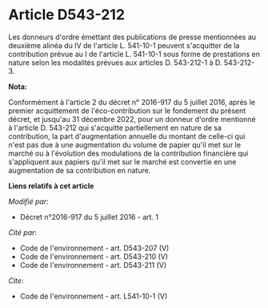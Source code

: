 # Article D543-212

Les donneurs d'ordre émettant des publications de presse mentionnées au deuxième alinéa du IV de l'article L. 541-10-1
peuvent s'acquitter de la contribution prévue au I de l'article L. 541-10-1 sous forme de prestations en nature selon les
modalités prévues aux articles D. 543-212-1 à D. 543-212-3.

**Nota:**

Conformément à l'article 2 du décret n° 2016-917 du 5 juillet 2016, après le premier acquittement de l'éco-contribution sur
le fondement du présent décret, et jusqu'au 31 décembre 2022, pour un donneur d'ordre mentionné à l'article D. 543-212 qui
s'acquitte partiellement en nature de sa contribution, la part d'augmentation annuelle du montant de celle-ci qui n'est pas
due à une augmentation du volume de papier qu'il met sur le marché ou à l'évolution des modulations de la contribution
financière qui s'appliquent aux papiers qu'il met sur le marché est convertie en une augmentation de sa contribution en
nature.

**Liens relatifs à cet article**

_Modifié par_:

  - Décret n°2016-917 du 5 juillet 2016 - art. 1

_Cité par_:

  - Code de l'environnement - art. D543-207 (V)
  - Code de l'environnement - art. D543-210 (V)
  - Code de l'environnement - art. D543-211 (V)

_Cite_:

  - Code de l'environnement - art. L541-10-1 (V)
